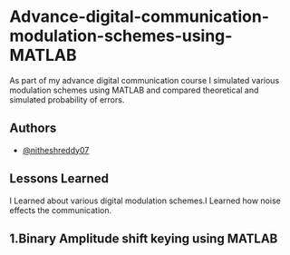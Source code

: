 
# Advance-digital-communication-modulation-schemes-using-MATLAB

As part of my advance digital communication course I simulated various modulation schemes using MATLAB and compared theoretical and simulated probability of errors.


## Authors

- [@nitheshreddy07](https://www.github.com/nitheshreddy07)


## Lessons Learned

I Learned about various digital modulation schemes.I Learned how noise effects the communication.

## 1.Binary Amplitude shift keying using MATLAB
